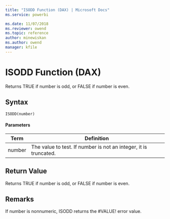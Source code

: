 ```yaml
---
title: "ISODD Function (DAX) | Microsoft Docs"
ms.service: powerbi 

ms.date: 11/07/2018
ms.reviewer: owend
ms.topic: reference
author: minewiskan
ms.author: owend
manager: kfile
---
```

# ISODD Function (DAX)
Returns TRUE if number is odd, or FALSE if number is even.  
  
## Syntax  
  
```dax
ISODD(number)  
```
  
#### Parameters  
  
|Term|Definition|  
|--------|--------------|  
|number|The value to test. If number is not an integer, it is truncated.|  
  
## Return Value  
Returns TRUE if number is odd, or FALSE if number is even.  
  
## Remarks  
If number is nonnumeric, ISODD returns the #VALUE! error value.  
  
